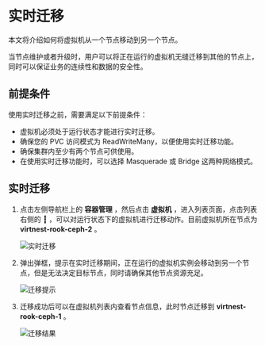 # 实时迁移

本文将介绍如何将虚拟机从一个节点移动到另一个节点。

当节点维护或者升级时，用户可以将正在运行的虚拟机无缝迁移到其他的节点上，同时可以保证业务的连续性和数据的安全性。

## 前提条件

使用实时迁移之前，需要满足以下前提条件：

- 虚拟机必须处于运行状态才能进行实时迁移。
- 确保您的 PVC 访问模式为 ReadWriteMany，以便使用实时迁移功能。
- 确保集群内至少有两个节点可供使用。
- 在使用实时迁移功能时，可以选择 Masquerade 或 Bridge 这两种网络模式。

## 实时迁移

1. 点击左侧导航栏上的 __容器管理__ ，然后点击 __虚拟机__ ，进入列表页面，点击列表右侧的 __┇__ ，可以对运行状态下的虚拟机进行迁移动作。目前虚拟机所在节点为 __virtnest-rook-ceph-2__ 。

    ![实时迁移](https://docs.daocloud.io/daocloud-docs-images/docs/zh/docs/virtnest/images/live01.png)

2. 弹出弹框，提示在实时迁移期间，正在运行的虚拟机实例会移动到另一个节点，但是无法决定目标节点，同时请确保其他节点资源充足。

    ![迁移提示](https://docs.daocloud.io/daocloud-docs-images/docs/zh/docs/virtnest/images/live02.png)

3. 迁移成功后可以在虚拟机列表内查看节点信息，此时节点迁移到 __virtnest-rook-ceph-1__ 。

    ![迁移结果](https://docs.daocloud.io/daocloud-docs-images/docs/zh/docs/virtnest/images/live03.png)
